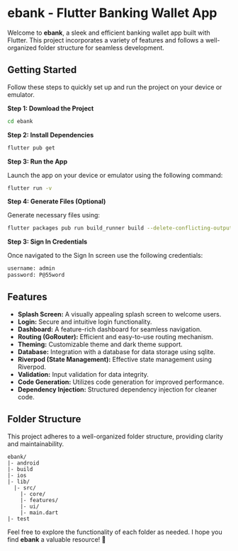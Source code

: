 # ebank - Flutter Banking Wallet App

Welcome to **ebank**, a sleek and efficient banking wallet app built with Flutter. This project incorporates a variety of features and follows a well-organized folder structure for seamless development.

## Getting Started

Follow these steps to quickly set up and run the project on your device or emulator.

**Step 1: Download the Project**

```bash
cd ebank
```

**Step 2: Install Dependencies**

```bash
flutter pub get
```

**Step 3: Run the App**

Launch the app on your device or emulator using the following command:

```bash
flutter run -v
```

**Step 4: Generate Files (Optional)**

Generate necessary files using:

```bash
flutter packages pub run build_runner build --delete-conflicting-outputs
```

**Step 3: Sign In Credentials**

Once navigated to the Sign In screen use the following credentials:

```bash
username: admin
password: P@55word
```

## Features

- **Splash Screen:** A visually appealing splash screen to welcome users.
- **Login:** Secure and intuitive login functionality.
- **Dashboard:** A feature-rich dashboard for seamless navigation.
- **Routing (GoRouter):** Efficient and easy-to-use routing mechanism.
- **Theming:** Customizable theme and dark theme support.
- **Database:** Integration with a database for data storage using sqlite.
- **Riverpod (State Management):** Effective state management using Riverpod.
- **Validation:** Input validation for data integrity.
- **Code Generation:** Utilizes code generation for improved performance.
- **Dependency Injection:** Structured dependency injection for cleaner code.

## Folder Structure

This project adheres to a well-organized folder structure, providing clarity and maintainability.

```plaintext
ebank/
|- android
|- build
|- ios
|- lib/
  |- src/
    |- core/
    |- features/
    |- ui/
    |- main.dart
|- test
```

Feel free to explore the functionality of each folder as needed.
I hope you find **ebank** a valuable resource! 🚀
